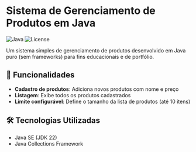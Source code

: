 # Sistema de Gerenciamento de Produtos em Java

![Java](https://img.shields.io/badge/Java-17%2B-blue)
![License](https://img.shields.io/badge/License-MIT-green)

Um sistema simples de gerenciamento de produtos desenvolvido em Java puro (sem frameworks) para fins educacionais e de portfólio.

## 📌 Funcionalidades

- **Cadastro de produtos**: Adiciona novos produtos com nome e preço
- **Listagem**: Exibe todos os produtos cadastrados
- **Limite configurável**: Define o tamanho da lista de produtos (até 10 itens)

## 🛠️ Tecnologias Utilizadas

- Java SE (JDK 22)
- Java Collections Framework

